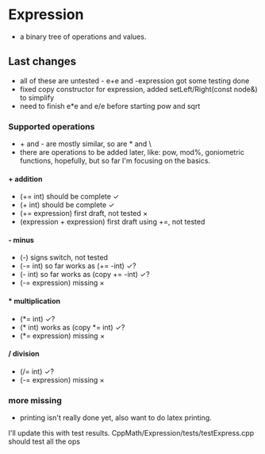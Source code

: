 # Expression  

- a binary tree of operations and values.

## Last changes

- all of these are untested - e+e and -expression got some testing done
- fixed copy constructor for expression, added setLeft/Right(const node&) to simplify
- need to finish e*e and e/e before starting pow and sqrt

### Supported operations

- \+ and \- are mostly similar, so are \* and \\
- there are operations to be added later, like: pow, mod%, goniometric functions, hopefully, but so far I'm focusing on the basics.

#### \+ addition  

- (\+= int) should be complete $\checkmark$
- (\+ int) should be complete $\checkmark$
- (\+= expression) first draft, not tested $\times$
- (expression \+ expression) first draft using \+=, not tested

#### \- minus

- (\-) signs switch, not tested
- (\-= int) so far works as (\+= -int) $✓$?
- (\- int) so far works as (copy \+= -int) $✓$?
- (\-= expression) missing $\times$

#### \* multiplication  

- (\*= int) $\checkmark$?  
- (\* int) works as (copy \*= int) $\checkmark$?
- (\*= expression) missing $\times$

#### / division  

- (\/= int) $\checkmark$?  
- (\-= expression) missing $\times$

### more missing

- printing isn't really done yet, also want to do latex printing.

I'll update this with test results. CppMath/Expression/tests/testExpress.cpp should test all the ops
